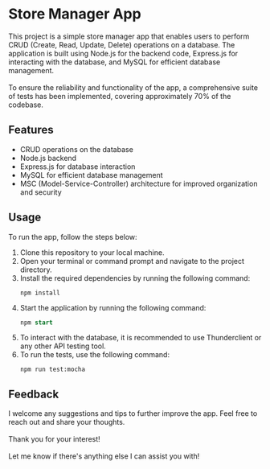 <h1>Store Manager App</h1>
This project is a simple store manager app that enables users to perform CRUD (Create, Read, Update, Delete) operations on a database. The application is built using Node.js for the backend code, Express.js for interacting with the database, and MySQL for efficient database management.
<br></br>
To ensure the reliability and functionality of the app, a comprehensive suite of tests has been implemented, covering approximately 70% of the codebase.

<h2>Features</h2>
<ul>
  <li>CRUD operations on the database</li>
  <li>Node.js backend</li>
  <li>Express.js for database interaction</li>
  <li>MySQL for efficient database management</li>
  <li>MSC (Model-Service-Controller) architecture for improved organization and security</li>
</ul>

<h2>Usage</h2>
To run the app, follow the steps below:

<ol>
  <li>Clone this repository to your local machine.</li>
  <li>Open your terminal or command prompt and navigate to the project directory.</li>
  <li>Install the required dependencies by running the following command:</li>
  
```
npm install
```

  <li> Start the application by running the following command:</li>

```sql
npm start
```
  
  <li>To interact with the database, it is recommended to use Thunderclient or any other API testing tool.</li>
  <li>To run the tests, use the following command:</li>

```arduino
npm run test:mocha
```
  
</ol>

<h2>Feedback</h2>
I welcome any suggestions and tips to further improve the app. Feel free to reach out and share your thoughts.
<br></br>
Thank you for your interest!
<br></br>
Let me know if there's anything else I can assist you with!
  

